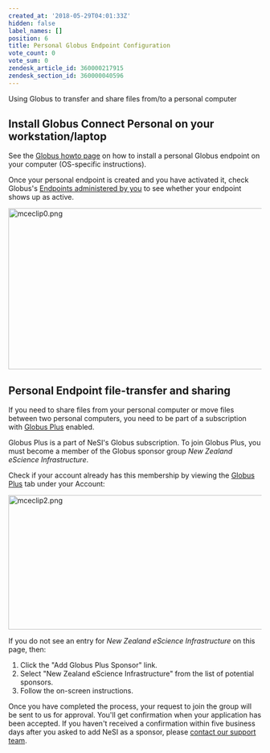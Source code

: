 ```yaml
---
created_at: '2018-05-29T04:01:33Z'
hidden: false
label_names: []
position: 6
title: Personal Globus Endpoint Configuration
vote_count: 0
vote_sum: 0
zendesk_article_id: 360000217915
zendesk_section_id: 360000040596
---
```


Using Globus to transfer and share files from/to a personal computer

## Install Globus Connect Personal on your workstation/laptop

See the [Globus howto page](https://docs.globus.org/how-to/) on how to
install a personal Globus endpoint on your computer (OS-specific
instructions).

Once your personal endpoint is created and you have activated it, check
Globus's [Endpoints administered by
you](https://app.globus.org/endpoints?scope=administered-by-me) to see
whether your endpoint shows up as active.

<img src="mkdocs_repo/includes/images/mceclip0.png" alt="mceclip0.png" width="754" height="320" />

## Personal Endpoint file-transfer and sharing

If you need to share files from your personal computer or move files
between two personal computers, you need to be part of a subscription
with [Globus Plus](https://www.globus.org/subscriptions) enabled.

Globus Plus is a part of NeSI's Globus subscription. To join Globus
Plus, you must become a member of the Globus sponsor group *New Zealand
eScience Infrastructure*.

Check if your account already has this membership by viewing the [Globus
Plus](https://app.globus.org/account/plus) tab under your Account:

<img src="mkdocs_repo/includes/images/mceclip2.png" alt="mceclip2.png" width="880" height="267" />

If you do not see an entry for *New Zealand eScience Infrastructure* on
this page, then:

1.  Click the "Add Globus Plus Sponsor" link.
2.  Select "New Zealand eScience Infrastructure" from the list of
    potential sponsors.
3.  Follow the on-screen instructions.

Once you have completed the process, your request to join the group will
be sent to us for approval. You'll get confirmation when your
application has been accepted. If you haven't received a confirmation
within five business days after you asked to add NeSI as a sponsor,
please [contact our support
team](https://support.nesi.org.nz/hc/requests/new).
